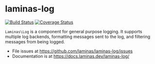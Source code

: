 # laminas-log

[![Build Status](https://travis-ci.org/laminas/laminas-log.svg?branch=master)](https://travis-ci.org/laminas/laminas-log)
[![Coverage Status](https://coveralls.io/repos/laminas/laminas-log/badge.svg?branch=master)](https://coveralls.io/r/laminas/laminas-log?branch=master)

`Laminas\Log` is a component for general purpose logging. It supports multiple log
backends, formatting messages sent to the log, and filtering messages from being
logged.


- File issues at https://github.com/laminas/laminas-log/issues
- Documentation is at https://docs.laminas.dev/laminas-log/
